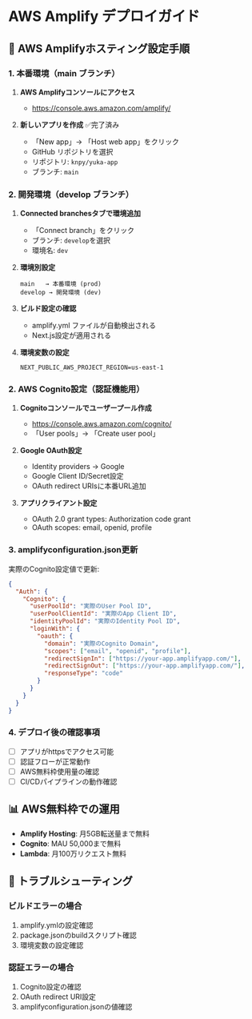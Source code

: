 # AWS Amplify デプロイガイド

## 🚀 AWS Amplifyホスティング設定手順

### 1. 本番環境（main ブランチ）

1. **AWS Amplifyコンソールにアクセス**
   - https://console.aws.amazon.com/amplify/

2. **新しいアプリを作成** ✅完了済み
   - 「New app」→ 「Host web app」をクリック
   - GitHub リポジトリを選択
   - リポジトリ: `knpy/yuka-app`
   - ブランチ: `main`

### 2. 開発環境（develop ブランチ）

1. **Connected branchesタブで環境追加**
   - 「Connect branch」をクリック
   - ブランチ: `develop`を選択
   - 環境名: `dev`

2. **環境別設定**
   ```
   main   → 本番環境 (prod)
   develop → 開発環境 (dev)
   ```

3. **ビルド設定の確認**
   - amplify.yml ファイルが自動検出される
   - Next.js設定が適用される

4. **環境変数の設定**
   ```
   NEXT_PUBLIC_AWS_PROJECT_REGION=us-east-1
   ```

### 2. AWS Cognito設定（認証機能用）

1. **Cognitoコンソールでユーザープール作成**
   - https://console.aws.amazon.com/cognito/
   - 「User pools」→ 「Create user pool」

2. **Google OAuth設定**
   - Identity providers → Google
   - Google Client ID/Secret設定
   - OAuth redirect URIsに本番URL追加

3. **アプリクライアント設定**
   - OAuth 2.0 grant types: Authorization code grant
   - OAuth scopes: email, openid, profile

### 3. amplifyconfiguration.json更新

実際のCognito設定値で更新:

```json
{
  "Auth": {
    "Cognito": {
      "userPoolId": "実際のUser Pool ID",
      "userPoolClientId": "実際のApp Client ID", 
      "identityPoolId": "実際のIdentity Pool ID",
      "loginWith": {
        "oauth": {
          "domain": "実際のCognito Domain",
          "scopes": ["email", "openid", "profile"],
          "redirectSignIn": ["https://your-app.amplifyapp.com/"],
          "redirectSignOut": ["https://your-app.amplifyapp.com/"],
          "responseType": "code"
        }
      }
    }
  }
}
```

### 4. デプロイ後の確認事項

- [ ] アプリがhttpsでアクセス可能
- [ ] 認証フローが正常動作
- [ ] AWS無料枠使用量の確認
- [ ] CI/CDパイプラインの動作確認

## 📊 AWS無料枠での運用

- **Amplify Hosting**: 月5GB転送量まで無料
- **Cognito**: MAU 50,000まで無料
- **Lambda**: 月100万リクエスト無料

## 🔧 トラブルシューティング

### ビルドエラーの場合
1. amplify.ymlの設定確認
2. package.jsonのbuildスクリプト確認
3. 環境変数の設定確認

### 認証エラーの場合
1. Cognito設定の確認
2. OAuth redirect URI設定
3. amplifyconfiguration.jsonの値確認